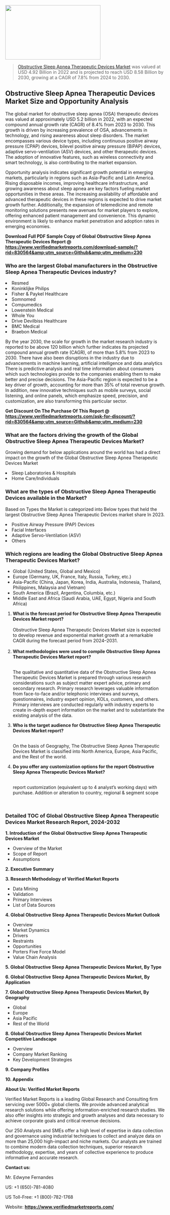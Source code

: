 <img src="https://ffe5etoiles.com/wp-content/uploads/2024/12/MST1-300x171.png" alt="" width="300" height="171" class="alignnone size-medium wp-image-20088" /><blockquote><p><p><a href="https://www.verifiedmarketreports.com/download-sample/?rid=830564&utm_source=Github&utm_medium=230" target="_blank">Obstructive Sleep Apnea Therapeutic Devices Market</a> was valued at USD 4.92 Billion in 2022 and is projected to reach USD 8.58 Billion by 2030, growing at a CAGR of 7.8% from 2024 to 2030.</p></blockquote><p><h2>Obstructive Sleep Apnea Therapeutic Devices Market Size and Opportunity Analysis</h2><p>The global market for obstructive sleep apnea (OSA) therapeutic devices was valued at approximately USD 5.2 billion in 2022, with an expected compound annual growth rate (CAGR) of 8.4% from 2023 to 2030. This growth is driven by increasing prevalence of OSA, advancements in technology, and rising awareness about sleep disorders. The market encompasses various device types, including continuous positive airway pressure (CPAP) devices, bilevel positive airway pressure (BiPAP) devices, adaptive servo-ventilation (ASV) devices, and other therapeutic devices. The adoption of innovative features, such as wireless connectivity and smart technology, is also contributing to the market expansion.</p><p>Opportunity analysis indicates significant growth potential in emerging markets, particularly in regions such as Asia-Pacific and Latin America. Rising disposable incomes, improving healthcare infrastructure, and growing awareness about sleep apnea are key factors fueling market opportunities in these areas. The increasing availability of affordable and advanced therapeutic devices in these regions is expected to drive market growth further. Additionally, the expansion of telemedicine and remote monitoring solutions presents new avenues for market players to explore, offering enhanced patient management and convenience. This dynamic environment is likely to enhance market penetration and adoption rates in emerging economies.</p></p><p class=""><strong>Download Full PDF Sample Copy of Global Obstructive Sleep Apnea Therapeutic Devices Report @ <a href="https://www.verifiedmarketreports.com/download-sample/?rid=830564&amp;utm_source=Github&amp;utm_medium=230" target="_blank">https://www.verifiedmarketreports.com/download-sample/?rid=830564&amp;utm_source=Github&amp;utm_medium=230</a></strong></p><h3 id="" class="">Who are the largest Global manufacturers in the Obstructive Sleep Apnea Therapeutic Devices industry?</h3><p><li>Resmed</li><li> Koninklijke Philips</li><li> Fisher & Paykel Healthcare</li><li> Somnomed</li><li> Compumedics</li><li> Lowenstein Medical</li><li> Whole You</li><li> Drive Devilbiss Healthcare</li><li> BMC Medical</li><li> Braebon Medical</li></p><div class=""><div class="" dir="" data-message-author-role="" data-message-id="" data-message-model-slug=""><div class=""><div class=""><div class=""><div class="" dir="" data-message-author-role="" data-message-id="" data-message-model-slug=""><div class=""><div class=""><p>By the year 2030, the scale for growth in the market research industry is reported to be above 120 billion which further indicates its projected compound annual growth rate (CAGR), of more than 5.8% from 2023 to 2030. There have also been disruptions in the industry due to advancements in machine learning, artificial intelligence and data analytics There is predictive analysis and real time information about consumers which such technologies provide to the companies enabling them to make better and precise decisions. The Asia-Pacific region is expected to be a key driver of growth, accounting for more than 35% of total revenue growth. In addition, new innovative techniques such as mobile surveys, social listening, and online panels, which emphasize speed, precision, and customization, are also transforming this particular sector.</p><p><strong>Get Discount On The Purchase Of This Report @&nbsp; <a href="https://www.verifiedmarketreports.com/ask-for-discount/?rid=830564&amp;utm_source=Github&amp;utm_medium=230" target="_blank">https://www.verifiedmarketreports.com/ask-for-discount/?rid=830564&amp;utm_source=Github&amp;utm_medium=230</a></strong></p></div></div></div></div></div></div></div></div><h3 id="" class="">What are the factors driving the growth of the Global Obstructive Sleep Apnea Therapeutic Devices Market?</h3><p id="" class="">Growing demand for below applications around the world has had a direct impact on the growth of the Global Obstructive Sleep Apnea Therapeutic Devices Market</p><p id="" class=""><li>Sleep Laboratories & Hospitals</li><li> Home Care/Individuals</li></p><h3 id="" class="">What are the types of Obstructive Sleep Apnea Therapeutic Devices available in the Market?</h3><p id="" class="">Based on Types the Market is categorized into Below types that held the largest Obstructive Sleep Apnea Therapeutic Devices market share In 2023.</p><p id="" class=""><li>Positive Airway Pressure (PAP) Devices</li><li> Facial Interfaces</li><li> Adaptive Servo-Ventilation (ASV)</li><li> Others</li></p><h3 id="" class="">Which regions are leading the Global Obstructive Sleep Apnea Therapeutic Devices Market?</h3><ul><li>Global (United States, Global and Mexico)</li><li>Europe (Germany, UK, France, Italy, Russia, Turkey, etc.)</li><li>Asia-Pacific (China, Japan, Korea, India, Australia, Indonesia, Thailand, Philippines, Malaysia and Vietnam)</li><li>South America (Brazil, Argentina, Columbia, etc.)</li><li>Middle East and Africa (Saudi Arabia, UAE, Egypt, Nigeria and South Africa)</li></ul><p><ol><li><strong>What is the forecast period for Obstructive Sleep Apnea Therapeutic Devices Market report?<br /></strong><br /><span data-sheets-root="1" data-sheets-value="{&quot;1&quot;:2,&quot;2&quot;:&quot;XXXX size is expected to develop revenue and exponential market growth at a remarkable CAGR during the forecast period from 2024&ndash;2030.&quot;}" data-sheets-userformat="{&quot;2&quot;:12674,&quot;4&quot;:{&quot;1&quot;:2,&quot;2&quot;:16776960},&quot;10&quot;:2,&quot;11&quot;:0,&quot;15&quot;:&quot;Arial&quot;,&quot;16&quot;:12}">Obstructive Sleep Apnea Therapeutic Devices Market size is expected to develop revenue and exponential market growth at a remarkable CAGR during the forecast period from 2024&ndash;2031.</span><br /><br /></li><li><strong>What methodologies were used to compile Obstructive Sleep Apnea Therapeutic Devices Market report?<br /><br /></strong><p>The qualitative and quantitative data of the&nbsp;Obstructive Sleep Apnea Therapeutic Devices Market is prepared through various research considerations such as subject matter expert advice, primary and secondary research. Primary research leverages valuable information from face-to-face and/or telephonic interviews and surveys, questionnaires, industry expert opinion, KOLs, customers, and others. Primary interviews are conducted regularly with industry experts to create in-depth expert information on the market and to substantiate the existing analysis of the data.&nbsp;</p></li><li><strong>Who is the target audience for Obstructive Sleep Apnea Therapeutic Devices Market report?<br /><br /></strong><p>On the basis of Geography, The&nbsp;Obstructive Sleep Apnea Therapeutic Devices Market is classified into North America, Europe, Asia Pacific, and the Rest of the world.</p></li><li><strong>Do you offer any customization options for the report Obstructive Sleep Apnea Therapeutic Devices Market?<br /><br /></strong><p>report customization (equivalent up to 4 analyst&rsquo;s working days) with purchase. Addition or alteration to country, regional &amp; segment scope</p><p>&nbsp;</p></li></ol></p><h3 id="" class="">Detailed TOC of Global Obstructive Sleep Apnea Therapeutic Devices Market Research Report, 2024-2032</h3><p id="" class=""><strong>1. Introduction of the Global Obstructive Sleep Apnea Therapeutic Devices Market</strong></p><ul><li>Overview of the Market</li><li>Scope of Report</li><li>Assumptions</li></ul><p id="" class=""><strong>2. Executive Summary</strong></p><p id="" class=""><strong>3. Research Methodology of&nbsp;Verified Market Reports</strong></p><ul><li>Data Mining</li><li>Validation</li><li>Primary Interviews</li><li>List of Data Sources</li></ul><p id="" class=""><strong>4. Global Obstructive Sleep Apnea Therapeutic Devices Market Outlook</strong></p><ul><li>Overview</li><li>Market Dynamics</li><li>Drivers</li><li>Restraints</li><li>Opportunities</li><li>Porters Five Force Model</li><li>Value Chain Analysis</li></ul><p id="" class=""><strong>5. Global Obstructive Sleep Apnea Therapeutic Devices Market, By&nbsp;Type</strong></p><p id="" class=""><strong>6. Global Obstructive Sleep Apnea Therapeutic Devices Market, By Application</strong></p><p id="" class=""><strong>7. Global Obstructive Sleep Apnea Therapeutic Devices Market, By Geography</strong></p><ul><li>Global</li><li>Europe</li><li>Asia Pacific</li><li>Rest of the World</li></ul><p id="" class=""><strong>8. Global Obstructive Sleep Apnea Therapeutic Devices Market Competitive Landscape</strong></p><ul><li>Overview</li><li>Company Market Ranking</li><li>Key Development Strategies</li></ul><p id="" class=""><strong>9. Company Profiles</strong></p><p id="" class=""><strong>10. Appendix</strong></p><p id="" class=""><strong>About Us: Verified Market Reports</strong></p><p id="" class="">Verified Market Reports is a leading Global Research and Consulting firm servicing over 5000+ global clients. We provide advanced analytical research solutions while offering information-enriched research studies. We also offer insights into strategic and growth analyses and data necessary to achieve corporate goals and critical revenue decisions.</p><p id="" class="">Our 250 Analysts and SMEs offer a high level of expertise in data collection and governance using industrial techniques to collect and analyze data on more than 25,000 high-impact and niche markets. Our analysts are trained to combine modern data collection techniques, superior research methodology, expertise, and years of collective experience to produce informative and accurate research.</p><p id="" class=""><strong>Contact us:</strong></p><p id="" class="">Mr. Edwyne Fernandes</p><p id="" class="">US: +1 (650)-781-4080</p><p id="" class="">US Toll-Free: +1 (800)-782-1768</p><p id="" class="">Website: <a target="" data-test-app-aware-link=""><strong>https://www.verifiedmarketreports.com/</strong></a></p>
